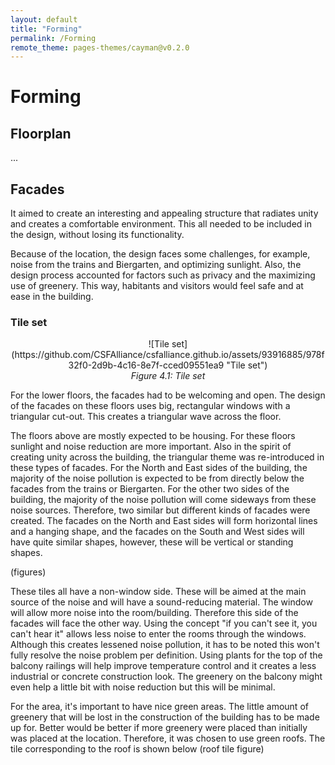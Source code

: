 ```yaml
---
layout: default
title: "Forming"
permalink: /Forming
remote_theme: pages-themes/cayman@v0.2.0
---
```



# Forming 
## Floorplan
...

## Facades

It aimed to create an interesting and appealing structure that radiates unity and creates a comfortable environment. 
This all needed to be included in the design, without losing  its functionality.

Because of the location, the design faces some challenges, for example, noise from the trains and Biergarten, and optimizing sunlight. 
Also, the design process accounted for factors such as privacy and the maximizing use of greenery. This way, habitants and visitors would feel safe and at ease in the building.

### Tile set

<div align="center">
  ![Tile set](https://github.com/CSFAlliance/csfalliance.github.io/assets/93916885/978f32f0-2d9b-4c16-8e7f-cced09551ea9 "Tile set")
  <br>
  <em>Figure 4.1: Tile set</em>
</div>


For the lower floors, the facades had to be welcoming and open. The design of the facades on these floors uses big, rectangular windows with a triangular cut-out. This creates a triangular wave across the floor.

The floors above are mostly expected to be housing. For these floors sunlight and noise reduction are more important. Also in the spirit of creating unity across the building, the triangular theme was re-introduced in these types of facades. For the North and East sides of the building, the majority of the noise pollution is expected to be from directly below the facades from the trains or Biergarten. For the other two sides of the building, the majority of the noise pollution will come sideways from these noise sources. Therefore, two similar but different kinds of facades were created. The facades on the North and East sides will form horizontal lines and a hanging shape, and the facades on the South and West sides will have quite similar shapes, however, these will be vertical or standing shapes.

(figures)

These tiles all have a non-window side. These will be aimed at the main source of the noise and will have a sound-reducing material. The window will allow more noise into the room/building. Therefore this side of the facades will face the other way. Using the concept "if you can't see it, you can't hear it" allows less noise to enter the rooms through the windows. Although this creates lessened noise pollution, it has to be noted this won't fully resolve the noise problem per definition. Using plants for the top of the balcony railings will help improve temperature control and it creates a less industrial or concrete construction look. The greenery on the balcony might even help a little bit with noise reduction but this will be minimal.

For the area, it's important to have nice green areas. The little amount of greenery that will be lost in the construction of the building has to be made up for. Better would be better if more greenery were placed than initially was placed at the location. Therefore, it was chosen to use green roofs. The tile corresponding to the roof is shown below
(roof tile figure)
